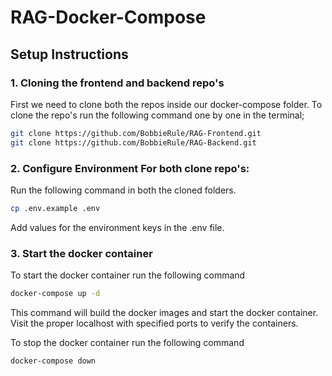 # RAG-Docker-Compose

## Setup Instructions

### 1. Cloning the frontend and backend repo's

  First we need to clone both the repos inside our docker-compose folder. To clone the repo's run the following command one by one in the terminal;

  ```bash
  git clone https://github.com/BobbieRule/RAG-Frontend.git
  git clone https://github.com/BobbieRule/RAG-Backend.git
  ```

### 2. Configure Environment For both clone repo's:

  Run the following command in both the cloned folders.

   ```bash
   cp .env.example .env
   ```

   Add values for the environment keys in the .env file.

### 3. Start the docker container
  To start the docker container run the following command

  ```bash
  docker-compose up -d
  ```

  This command will build the docker images and start the docker container. Visit the proper localhost with specified ports to verify the containers.

  To stop the docker container run the following command

  ```bash
  docker-compose down
  ```